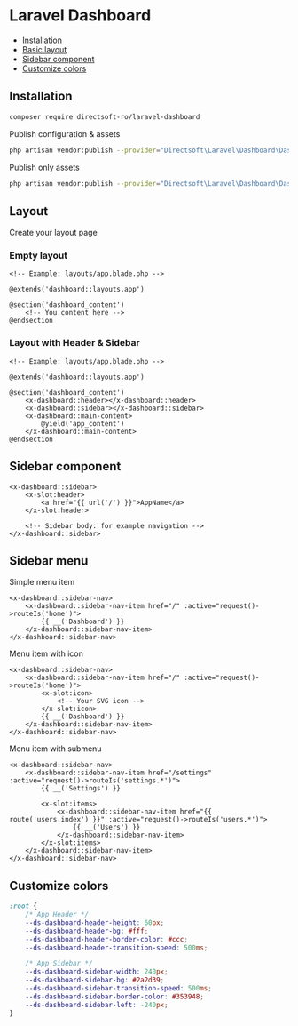 # Laravel Dashboard

- [Installation](#installation)
- [Basic layout](#layout)
- [Sidebar component](#sidebar-component)
- [Customize colors](#customize-colors)

## Installation

```sh
composer require directsoft-ro/laravel-dashboard
```

Publish configuration & assets

```sh
php artisan vendor:publish --provider="Directsoft\Laravel\Dashboard\DashboardServiceProvider" --force
```

Publish only assets

```sh
php artisan vendor:publish --provider="Directsoft\Laravel\Dashboard\DashboardServiceProvider" --tag=public --force
```

## Layout

Create your layout page

### Empty layout

```blade
<!-- Example: layouts/app.blade.php -->

@extends('dashboard::layouts.app')

@section('dashboard_content')
    <!-- You content here -->
@endsection
```

### Layout with Header & Sidebar

```blade
<!-- Example: layouts/app.blade.php -->

@extends('dashboard::layouts.app')

@section('dashboard_content')
    <x-dashboard::header></x-dashboard::header>
    <x-dashboard::sidebar></x-dashboard::sidebar>
    <x-dashboard::main-content>
        @yield('app_content')
    </x-dashboard::main-content>
@endsection
```

## Sidebar component

```blade
<x-dashboard::sidebar>
    <x-slot:header>
        <a href="{{ url('/') }}">AppName</a>
    </x-slot:header>

    <!-- Sidebar body: for example navigation -->
</x-dashboard::sidebar>
```

## Sidebar menu

Simple menu item

```blade
<x-dashboard::sidebar-nav>
    <x-dashboard::sidebar-nav-item href="/" :active="request()->routeIs('home')">
        {{ __('Dashboard') }}
    </x-dashboard::sidebar-nav-item>
</x-dashboard::sidebar-nav>
```

Menu item with icon

```blade
<x-dashboard::sidebar-nav>
    <x-dashboard::sidebar-nav-item href="/" :active="request()->routeIs('home')">
        <x-slot:icon>
            <!-- Your SVG icon -->
        </x-slot:icon>
        {{ __('Dashboard') }}
    </x-dashboard::sidebar-nav-item>
</x-dashboard::sidebar-nav>
```

Menu item with submenu

```blade
<x-dashboard::sidebar-nav>
    <x-dashboard::sidebar-nav-item href="/settings" :active="request()->routeIs('settings.*')">
        {{ __('Settings') }}

        <x-slot:items>
            <x-dashboard::sidebar-nav-item href="{{ route('users.index') }}" :active="request()->routeIs('users.*')">
                {{ __('Users') }}
            </x-dashboard::sidebar-nav-item>
        </x-slot:items>
    </x-dashboard::sidebar-nav-item>
</x-dashboard::sidebar-nav>
```

## Customize colors

```css
:root {
    /* App Header */
    --ds-dashboard-header-height: 60px;
    --ds-dashboard-header-bg: #fff;
    --ds-dashboard-header-border-color: #ccc;
    --ds-dashboard-header-transition-speed: 500ms;

    /* App Sidebar */
    --ds-dashboard-sidebar-width: 240px;
    --ds-dashboard-sidebar-bg: #2a2d39;
    --ds-dashboard-sidebar-transition-speed: 500ms;
    --ds-dashboard-sidebar-border-color: #353948;
    --ds-dashboard-sidebar-left: -240px;
}
```